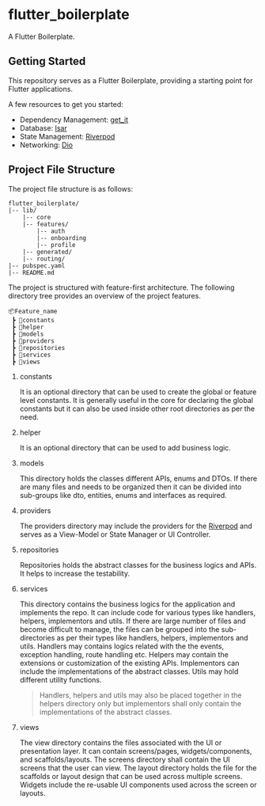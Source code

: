 # flutter_boilerplate

A Flutter Boilerplate.

## Getting Started

This repository serves as a Flutter Boilerplate, providing a starting point for Flutter applications.

A few resources to get you started:

- Dependency Management: [get_it](https://pub.dev/packages/get_it)
- Database: [Isar](https://pub.dev/packages/isar)
- State Management: [Riverpod](https://pub.dev/packages/riverpod)
- Networking: [Dio](https://pub.dev/packages/dio)

## Project File Structure

The project file structure is as follows:

```
flutter_boilerplate/
|-- lib/
    |-- core
    |-- features/
        |-- auth
        |-- onboarding
        |-- profile
    |-- generated/
    |-- routing/
|-- pubspec.yaml
|-- README.md
```

The project is structured with feature-first architecture. The following directory tree provides an overview of the project features.

```plaintext
📦Feature_name
 ┣ 📂constants
 ┣ 📂helper
 ┣ 📂models
 ┣ 📂providers
 ┣ 📂repositories
 ┣ 📂services
 ┣ 📂views
```


1. constants

    It is an optional directory that can be used to create the global or feature level constants. It is generally useful in the core for declaring the global constants but it can also be used inside other root directories as per the need.

1. helper

    It is an optional directory that can be used to add business logic.

2. models

    This directory holds the classes different APIs, enums and DTOs. If there are many files and needs to be organized then it can be divided into sub-groups like dto, entities, enums and interfaces as required.

3. providers

    The providers directory may include the providers for the [Riverpod](https://pub.dev/packages/flutter_riverpod) and serves as a View-Model or State Manager or UI Controller.

4. repositories

    Repositories holds the abstract classes for the business logics and APIs. It helps to increase the testability.

5. services

    This directory contains the business logics for the application and implements the repo. It can include code for various types like handlers, helpers, implementors and utils. If there are large number of files and become difficult to manage, the files can be grouped into the sub-directories as per their types like handlers, helpers, implementors and utils. Handlers may contains logics related with the the events, exception handling, route handling etc. Helpers may contain the extensions or customization of the existing APIs. Implementors can include the implementations of the abstract classes. Utils may hold different utility functions.

    > Handlers, helpers and utils may also be placed together in the helpers directory only but implementors shall only contain the implementations of the abstract classes.

6. views

    The view directory contains the files associated with the UI or presentation layer. It can contain screens/pages, widgets/components, and scaffolds/layouts. The screens directory shall contain the UI screens that the user can view. The layout directory holds the file for the scaffolds or layout design that can be used across multiple screens. Widgets include the re-usable UI components used across the screen or layouts.
